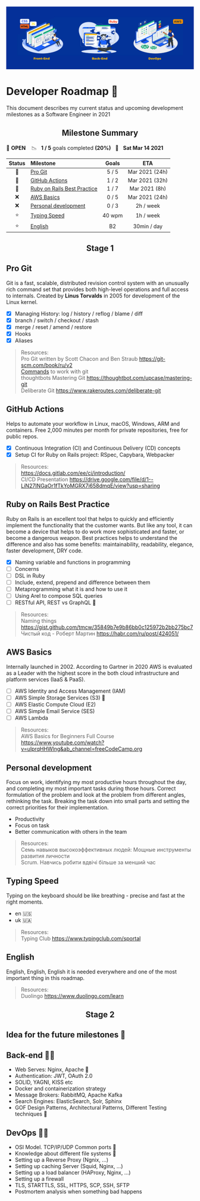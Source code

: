 <p align="center">
  <img src="header_image.jpg">
</p>

# Developer Roadmap 🧗

This document describes my current status and upcoming development milestones as a Software Engineer in 2021

<h2 align="center"><strong>Milestone Summary</strong></h2>

🚀 **OPEN** &nbsp;&nbsp; 📉 &nbsp;&nbsp;**1 / 5** goals completed **(20%)** &nbsp;&nbsp;📅 &nbsp;&nbsp;**Sat Mar 14 2021**

| Status | Milestone                                                   | Goals  |      ETA       |
| :----: | :---------------------------------------------------------- | :----: | :------------: |
|   🚀   | [Pro Git](#pro-git)                                         | 5 / 5  | Mar 2021 (24h) |
|   🚧   | [GitHub Actions](#github-actions)                           | 1 / 2  | Mar 2021 (32h) |
|   🚧   | [Ruby on Rails Best Practice](#ruby-on-rails-best-practice) | 1 / 7  | Mar 2021 (8h)  |
|   ❌   | [AWS Basics](#aws-basics)                                   | 0 / 5  | Mar 2021 (24h) |
|   ❌   | [Personal development](#personal-development)               | 0 / 3  |   2h / week    |
|   ⭐   | [Typing Speed](#typing-speed)                               | 40 wpm |   1h / week    |
|   ⭐   | [English](#english)                                         |   B2   |  30min / day   |

<h2 align="center"><strong>Stage 1</strong></h2>

## Pro Git

Git is a fast, scalable, distributed revision control system with an unusually rich command set that provides both high-level operations and full access to internals.
Created by **Linus Torvalds** in 2005 for development of the Linux kernel.

- [x] Managing History: log / history / reflog / blame / diff
- [x] branch / switch / checkout / stash
- [x] merge / reset / amend / restore
- [x] Hooks
- [x] Aliases

> Resources:  
> Pro Git written by Scott Chacon and Ben Straub <https://git-scm.com/book/ru/v2>  
> [Commands](https://gist.github.com/Synkevych/b44932295da84604587b245b311e6f37) to work with git  
> thoughtbots Mastering Git <https://thoughtbot.com/upcase/mastering-git>  
> Deliberate Git <https://www.rakeroutes.com/deliberate-git>

## GitHub Actions

Helps to automate your workflow in Linux, macOS, Windows, ARM and containers.
Free 2,000 minutes per month for private repositories, free for public repos.

- [x] Continuous Integration (CI) and Continuous Delivery (CD) concepts
- [x] Setup CI for Ruby on Rails project: RSpec, Capybara, Webpacker

> Resources:  
> <https://docs.gitlab.com/ee/ci/introduction/>  
> CI/CD Presentation <https://drive.google.com/file/d/1--LiN27INGaOr1fTkYoMGRX7i658dmqE/view?usp=sharing>

## Ruby on Rails Best Practice

Ruby on Rails is an excellent tool that helps to quickly and efficiently implement the functionality that the customer wants. But like any tool, it can become a device that helps to do work more sophisticated and faster, or become a dangerous weapon. Best practices helps to understand the difference and also has some benefits: maintainability, readability, elegance, faster development, DRY code.

- [x] Naming variable and functions in programming
- [ ] Concerns
- [ ] DSL in Ruby
- [ ] Include, extend, prepend and difference between them
- [ ] Metaprogramming what it is and how to use it
- [ ] Using Arel to compose SQL queries
- [ ] RESTful API, REST vs GraphQL 💖

> Resources:  
> Naming things <https://gist.github.com/tmcw/35849b7e9b86bb0c125972b2bb275bc7>  
> Чиcтый код - Роберт Мартин <https://habr.com/ru/post/424051/>

## AWS Basics

Internally launched in 2002.
According to Gartner in 2020 AWS is evaluated as a Leader with the highest score in the both cloud infrastructure and platform services (IaaS & PaaS).

- [ ] AWS Identity and Access Management (IAM)
- [ ] AWS Simple Storage Services (S3) 💖
- [ ] AWS Elastic Compute Cloud (E2)
- [ ] AWS Simple Email Service (SES)
- [ ] AWS Lambda

> Resources:  
> AWS Basics for Beginners Full Course <https://www.youtube.com/watch?v=ulprqHHWlng&ab_channel=freeCodeCamp.org>

## Personal development

Focus on work, identifying my most productive hours throughout the day, and completing my most important tasks during those hours. Correct formulation of the problem and look at the problem from different angles, rethinking the task. Breaking the task down into small parts and setting the correct priorities for their implementation.

- Productivity
- Focus on task
- Better communication with others in the team

> Resources:  
> Семь навыков высокоэффективных людей: Мощные инструменты развития личности  
> Scrum. Навчись робити вдвічі більше за менший час

## Typing Speed

Typing on the keyboard should be like breathing - precise and fast at the right moments.

- en 🇺🇸
- uk 🇺🇦

> Resources:  
> Typing Club <https://www.typingclub.com/sportal>

## English

English, English, English it is needed everywhere and one of the most important thing in this roadmap.

> Resources:  
> Duolingo <https://www.duolingo.com/learn>

<h2 align="center"><strong>Stage 2</strong></h2>




## Idea for the future milestones 🌱

## Back-end 👨‍💻

- Web Serves: Nginx, Apache 💖
- Authentication: JWT, OAuth 2.0
- SOLID, YAGNI, KISS etc
- Docker and containerization strategy
- Message Brokers: RabbitMQ, Apache Kafka
- Search Engines: ElasticSearch, Solr, Sphinx
- GOF Design Patterns, Architectural Patterns, Different Testing techniques 💖

## DevOps 🧑‍🔧

- OSI Model. TCP/IP/UDP Common ports 💖
- Knowledge about different file systems 💖
- Setting up a Reverse Proxy (Ngnix, ...)
- Setting up caching Server (Squid, Nginx, ...)
- Setting up a load balancer (HAProxy, Nginx, ...)
- Setting up a firewall
- TLS, STARTTLS, SSL, HTTPS, SCP, SSH, SFTP
- Postmortem analysis when something bad happens
